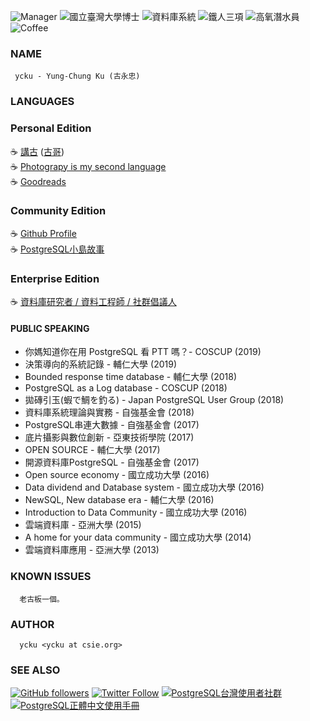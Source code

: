 ![Manager](https://img.shields.io/badge/召集人-台灣PostgreSQL使用者社群-blue.svg?logo=postgresql)
![國立臺灣大學博士](https://img.shields.io/badge/Ph.D.-National%20Taiwan%20University-blue.svg?logo=linux)
![資料庫系統](https://img.shields.io/badge/Database-職人-orange.svg?logo=postgresql)
![鐵人三項](https://img.shields.io/badge/Triathlon-Enjoy-brightgreen.svg?logo=strava)
![高氧潛水員](https://img.shields.io/badge/Enriched%20Air-深海-yellow.svg)
![Coffee](https://img.shields.io/badge/手沖咖啡-心情-brightgreen.svg)

### NAME
     ycku - Yung-Chung Ku (古永忠)

### LANGUAGES
<span id="languages"></span>
<script language='javascript'>
function printLanguages() {
  var responseObj = JSON.parse(this.responseText);
  var languages = {};
  responseObj.forEach(function(item, index, array){
      if (item.language != null) {
        languages[item.language] = 1;
      }
  });
  document.getElementById("languages").innerText = Object.keys(languages).join(' - ');
}
var request = new XMLHttpRequest();
request.onload = printLanguages;
request.open('get', 'https://api.github.com/users/ycku/repos', true)
request.send()
</script>


### Personal Edition
   :coffee: [講古](https://medium.com/ycku) ([古哥](https://medium.com/@ycku)) <br/>
   :coffee: [Photograpy is my second language](https://www.flickr.com/people/pipergu/)<br/>
   :coffee: [Goodreads](https://www.goodreads.com/ycku)

### Community Edition
   :coffee: [Github Profile](https://github.com/ycku/) <br/>
   :coffee: [PostgreSQL小島故事](https://medium.com/pgsql-tw)

### Enterprise Edition
   :coffee: [資料庫研究者 / 資料工程師 / 社群倡議人](https://www.linkedin.com/in/ycku/)
#### PUBLIC SPEAKING
   - 你媽知道你在用 PostgreSQL 看 PTT 嗎？- COSCUP (2019)
   - 決策導向的系統記錄 - 輔仁大學 (2019)
   - Bounded response time database - 輔仁大學 (2018)
   - PostgreSQL as a Log database - COSCUP (2018)
   - 拋磚引玉(蝦で鯛を釣る) - Japan PostgreSQL User Group (2018)
   - 資料庫系統理論與實務 - 自強基金會 (2018)
   - PostgreSQL串連大數據 - 自強基金會 (2017)
   - 底片攝影與數位創新 - 亞東技術學院 (2017)
   - OPEN SOURCE - 輔仁大學 (2017)
   - 開源資料庫PostgreSQL - 自強基金會 (2017)
   - Open source economy - 國立成功大學 (2016)
   - Data dividend and Database system - 國立成功大學 (2016)
   - NewSQL, New database era - 輔仁大學 (2016)
   - Introduction to Data Community - 國立成功大學 (2016)
   - 雲端資料庫 - 亞洲大學 (2015)
   - A home for your data community - 國立成功大學 (2014)
   - 雲端資料庫應用 - 亞洲大學 (2013)

### KNOWN ISSUES
      老古板一個。

### AUTHOR
      ycku <ycku at csie.org>

### SEE ALSO
[![GitHub followers](https://img.shields.io/github/followers/ycku?style=social)](https://github.com/ycku)
[![Twitter Follow](https://img.shields.io/twitter/follow/94ycku.svg?style=social&label=Follow)](https://twitter.com/94ycku)
[![PostgreSQL台灣使用者社群](https://img.shields.io/badge/台灣使用者社群-PostgreSQL-blue.svg?logo=postgresql)](https://postgresql.tw/)
[![PostgreSQL正體中文使用手冊](https://img.shields.io/badge/正體中文使用手冊-PostgreSQL-blue.svg?logo=postgresql)](https://docs.postgresql.tw/)
